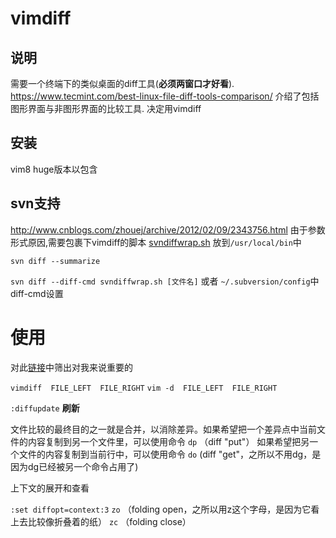 # vimdiff

## 说明
需要一个终端下的类似桌面的diff工具(**必须两窗口才好看**).
https://www.tecmint.com/best-linux-file-diff-tools-comparison/
介绍了包括图形界面与非图形界面的比较工具.
决定用vimdiff


## 安装
vim8 huge版本以包含

## svn支持
http://www.cnblogs.com/zhouej/archive/2012/02/09/2343756.html
由于参数形式原因,需要包裹下vimdiff的脚本 [svndiffwrap.sh](svndiffwrap.sh)
放到`/usr/local/bin`中

`svn diff --summarize`

`svn diff --diff-cmd svndiffwrap.sh [文件名]`
或者
`~/.subversion/config`中 diff-cmd设置

# 使用
对此[链接](https://www.ibm.com/developerworks/cn/linux/l-vimdiff/)中筛出对我来说重要的

`vimdiff  FILE_LEFT  FILE_RIGHT`
`vim -d  FILE_LEFT  FILE_RIGHT`


`:diffupdate` **刷新**


文件比较的最终目的之一就是合并，以消除差异。如果希望把一个差异点中当前文件的内容复制到另一个文件里，可以使用命令
`dp` （diff "put"）
如果希望把另一个文件的内容复制到当前行中，可以使用命令
`do` (diff "get"，之所以不用dg，是因为dg已经被另一个命令占用了)


上下文的展开和查看

`:set diffopt=context:3`
`zo` （folding open，之所以用z这个字母，是因为它看上去比较像折叠着的纸）
`zc` （folding close）